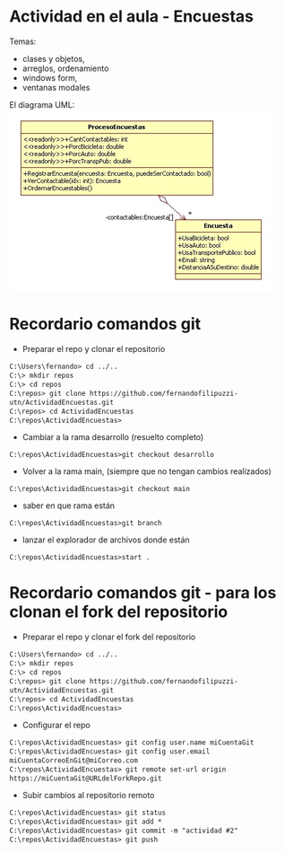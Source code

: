 # Actividad en el aula  - Encuestas

Temas:
   - clases y objetos, 
   - arreglos, ordenamiento
   - windows form, 
   - ventanas modales

El diagrama UML:<br/>
![alt text](https://github.com/fernandofilipuzzi-utn/ActividadEncuestas/blob/desarrollo/EncuestasMediosTransporte/EncuestasLib/uml/encuesta.jpg?raw=true)

# Recordario comandos git
- Preparar el repo y clonar el repositorio 
```
C:\Users\fernando> cd ../..
C:\> mkdir repos
C:\> cd repos
C:\repos> git clone https://github.com/fernandofilipuzzi-utn/ActividadEncuestas.git
C:\repos> cd ActividadEncuestas
C:\repos\ActividadEncuestas> 
```

- Cambiar a la rama desarrollo (resuelto completo)
```
C:\repos\ActividadEncuestas>git checkout desarrollo
```

- Volver a la rama main, (siempre que no tengan cambios realizados)
```
C:\repos\ActividadEncuestas>git checkout main
```

- saber en que rama están
```
C:\repos\ActividadEncuestas>git branch
```

- lanzar el explorador de archivos donde están
```
C:\repos\ActividadEncuestas>start .
```


# Recordario comandos git - para los clonan el fork del repositorio

- Preparar el repo y clonar el fork del repositorio 
```
C:\Users\fernando> cd ../..
C:\> mkdir repos
C:\> cd repos
C:\repos> git clone https://github.com/fernandofilipuzzi-utn/ActividadEncuestas.git
C:\repos> cd ActividadEncuestas
C:\repos\ActividadEncuestas> 
```

- Configurar el repo
```
C:\repos\ActividadEncuestas> git config user.name miCuentaGit
C:\repos\ActividadEncuestas> git config user.email miCuentaCorreoEnGit@miCorreo.com
C:\repos\ActividadEncuestas> git remote set-url origin https://miCuentaGit@URLdelForkRepo.git
```

- Subir cambios al repositorio remoto
```
C:\repos\ActividadEncuestas> git status
C:\repos\ActividadEncuestas> git add *
C:\repos\ActividadEncuestas> git commit -m "actividad #2"
C:\repos\ActividadEncuestas> git push
```
